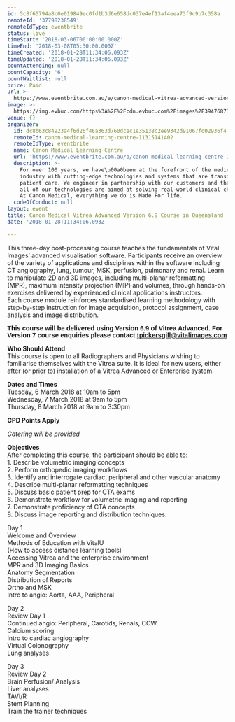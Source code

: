 ```yaml
---
id: 5c8f65794a8c0e019849ec0fd1b3d6e658dc037e4ef13af4eea73f9c9b7c358a
remoteId: '37798238549'
remoteIdType: eventbrite
status: live
timeStart: '2018-03-06T00:00:00.000Z'
timeEnd: '2018-03-08T05:30:00.000Z'
timeCreated: '2018-01-28T11:34:06.093Z'
timeUpdated: '2018-01-28T11:34:06.093Z'
countAttending: null
countCapacity: '6'
countWaitlist: null
price: Paid
url: >-
  https://www.eventbrite.com.au/e/canon-medical-vitrea-advanced-version-69-course-in-queensland-registration-37798238549?aff=ebapi
image: >-
  https://img.evbuc.com/https%3A%2F%2Fcdn.evbuc.com%2Fimages%2F39476871%2F185894324770%2F1%2Foriginal.jpg?s=3cf5385d78ca3a015e53d52c05ff581f
venue: {}
organizer:
  id: dc8b63c84923a4f6d26f46a363d760dcec1e35138c2ee9342d91067fd02936f4
  remoteId: canon-medical-learning-centre-11315141402
  remoteIdType: eventbrite
  name: Canon Medical Learning Centre
  url: 'https://www.eventbrite.com.au/o/canon-medical-learning-centre-11315141402'
  description: >-
    For over 100 years, we have\u00a0been at the forefront of the medical device
    industry with cutting-edge technologies and systems that are transforming
    patient care. We engineer in partnership with our customers and that is why
    all of our technologies are aimed at solving real-world clinical challenges.
    At Canon Medical, everything we do is Made For life.
  codeOfConduct: null
layout: event
title: Canon Medical Vitrea Advanced Version 6.9 Course in Queensland
date: '2018-01-28T11:34:06.093Z'

---
```

<P>This three-day post-processing course teaches the fundamentals of Vital Images’ advanced visualisation software. Participants receive an overview of the variety of applications and disciplines within the software including CT angiography, lung, tumour, MSK, perfusion, pulmonary and renal. Learn to manipulate 2D and 3D images, including multi-planar reformatting (MPR), maximum intensity projection (MIP) and volumes, through hands-on exercises delivered by experienced clinical applications instructors.<BR>Each course module reinforces standardised learning methodology with step-by-step instruction for image acquisition, protocol assignment, case analysis and image distribution. <BR></P>
<P><STRONG><SPAN STYLE="font-size: 11.0pt; font-family: 'Calibri',sans-serif;">This course will be delivered using Version 6.9 of Vitrea Advanced. For Version 7 course enquiries please contact <A HREF="mailto:tpickersgill@vitalimages.com" REL="nofollow">tpickersgill@vitalimages.com</A></SPAN></STRONG></P>
<P><STRONG>Who Should Attend<BR></STRONG>This course is open to all Radiographers and Physicians wishing to familiarise themselves with the Vitrea suite. It is ideal for new users, either after (or prior to) installation of a Vitrea Advanced or Enterprise system.</P>
<P><STRONG>Dates and Times<BR></STRONG>Tuesday, 6 March 2018 at 10am to 5pm<BR>Wednesday, 7 March 2018 at 9am to 5pm<BR>Thursday, 8 March 2018 at 9am to 3:30pm</P>
<P><STRONG>CPD Points Apply</STRONG></P>
<P><EM>Catering will be provided</EM></P>
<P><STRONG>Objectives</STRONG><BR>After completing this course, the participant should be able to:<BR>1. Describe volumetric imaging concepts<BR>2. Perform orthopedic imaging workflows<BR>3. Identify and interrogate cardiac, peripheral and other vascular anatomy<BR>4. Describe multi-planar reformatting techniques<BR>5. Discuss basic patient prep for CTA exams<BR>6. Demonstrate workflow for volumetric imaging and reporting<BR>7. Demonstrate proficiency of CTA concepts<BR>8. Discuss image reporting and distribution techniques.</P>
<P>Day 1<BR>Welcome and Overview<BR>Methods of Education with VitalU<BR>(How to access distance learning tools)<BR>Accessing Vitrea and the enterprise environment<BR>MPR and 3D Imaging Basics<BR>Anatomy Segmentation<BR>Distribution of Reports<BR>Ortho and MSK<BR>Intro to angio: Aorta, AAA, Peripheral<BR></P>
<P>Day 2<BR>Review Day 1<BR>Continued angio: Peripheral, Carotids, Renals, COW<BR>Calcium scoring<BR>Intro to cardiac angiography<BR>Virtual Colonography<BR>Lung analyses</P>
<P>Day 3<BR>Review Day 2<BR>Brain Perfusion/ Analysis<BR>Liver analyses<BR>TAVI/R<BR>Stent Planning<BR>Train the trainer techniques</P>
